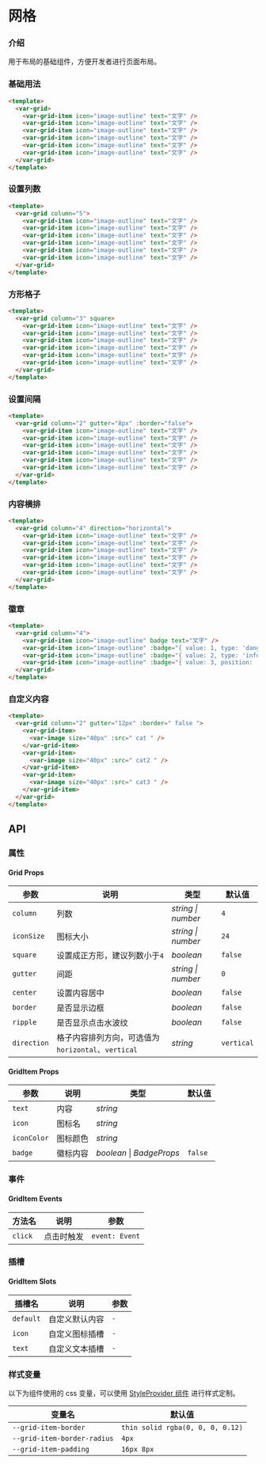 # 网格

### 介绍

用于布局的基础组件，方便开发者进行页面布局。

### 基础用法

```html
<template>
  <var-grid>
    <var-grid-item icon="image-outline" text="文字" />
    <var-grid-item icon="image-outline" text="文字" />
    <var-grid-item icon="image-outline" text="文字" />
    <var-grid-item icon="image-outline" text="文字" />
    <var-grid-item icon="image-outline" text="文字" />
    <var-grid-item icon="image-outline" text="文字" />
  </var-grid>
</template>
```

### 设置列数

```html
<template>
  <var-grid column="5">
    <var-grid-item icon="image-outline" text="文字" />
    <var-grid-item icon="image-outline" text="文字" />
    <var-grid-item icon="image-outline" text="文字" />
    <var-grid-item icon="image-outline" text="文字" />
    <var-grid-item icon="image-outline" text="文字" />
    <var-grid-item icon="image-outline" text="文字" />
  </var-grid>
</template>
```

### 方形格子

```html
<template>
  <var-grid column="3" square>
    <var-grid-item icon="image-outline" text="文字" />
    <var-grid-item icon="image-outline" text="文字" />
    <var-grid-item icon="image-outline" text="文字" />
    <var-grid-item icon="image-outline" text="文字" />
    <var-grid-item icon="image-outline" text="文字" />
    <var-grid-item icon="image-outline" text="文字" />
  </var-grid>
</template>

```

### 设置间隔

```html
<template>
  <var-grid column="2" gutter="8px" :border="false">
    <var-grid-item icon="image-outline" text="文字" />
    <var-grid-item icon="image-outline" text="文字" />
    <var-grid-item icon="image-outline" text="文字" />
    <var-grid-item icon="image-outline" text="文字" />
    <var-grid-item icon="image-outline" text="文字" />
    <var-grid-item icon="image-outline" text="文字" />
  </var-grid>
</template>

```


### 内容横排

```html
<template>
  <var-grid column="4" direction="horizontal">
    <var-grid-item icon="image-outline" text="文字" />
    <var-grid-item icon="image-outline" text="文字" />
    <var-grid-item icon="image-outline" text="文字" />
    <var-grid-item icon="image-outline" text="文字" />
    <var-grid-item icon="image-outline" text="文字" />
    <var-grid-item icon="image-outline" text="文字" />
  </var-grid>
</template>

```

### 徽章

```html
<template>
  <var-grid column="4">
    <var-grid-item icon="image-outline" badge text="文字" />
    <var-grid-item icon="image-outline" :badge="{ value: 1, type: 'danger' }" text="文字" />
    <var-grid-item icon="image-outline" :badge="{ value: 2, type: 'info' }" text="文字" />
    <var-grid-item icon="image-outline" :badge="{ value: 3, position: 'right-bottom', type: 'danger' }" text=" 文字" />
  </var-grid>
</template>
```

### 自定义内容

```html
<template>
  <var-grid column="2" gutter="12px" :border=" false ">
    <var-grid-item>
      <var-image size="40px" :src=" cat " />
    </var-grid-item>
    <var-grid-item>
      <var-image size="40px" :src=" cat2 " />
    </var-grid-item>
    <var-grid-item>
      <var-image size="40px" :src=" cat3 " />
    </var-grid-item>
  </var-grid>
</template>
```



## API

### 属性

#### Grid Props

| 参数 | 说明 | 类型             | 默认值       |
| ------- | --- |----------------|-----------|
| `column`    | 列数 | _string \| number_ | `4` |
| `iconSize`  | 图标大小 | _string \| number_ | `24` |
| `square`    | 设置成正方形，建议列数小于`4` | _boolean_ | `false` |
| `gutter`    | 间距 | _string \| number_ | `0` |
| `center`    | 设置内容居中 | _boolean_ | `false` |
| `border`    | 是否显示边框 | _boolean_ | `false` |
| `ripple`    | 是否显示点击水波纹 | _boolean_ | `false` |
| `direction` | 格子内容排列方向，可选值为`horizontal`、`vertical` | _string_ | `vertical` |

#### GridItem Props

| 参数 | 说明 | 类型             | 默认值       |
| ------- | --- |----------------|-----------|
| `text`  | 内容 | _string_ |  |
| `icon`  | 图标名 | _string_ |  |
| `iconColor`  | 图标颜色 | _string_ |  |
| `badge`  | 徽标内容 | _boolean_ \| _BadgeProps_ | `false` |



### 事件
#### GridItem Events

| 方法名 | 说明 | 参数 |
| --- | --- | --- |
| `click` | 点击时触发 | `event: Event` |

### 插槽

#### GridItem Slots
| 插槽名 | 说明 | 参数 |
| --- | --- | --- |
| `default` | 自定义默认内容 | `-` |
| `icon` | 自定义图标插槽 | `-` |
| `text` | 自定义文本插槽 | `-` |

### 样式变量

以下为组件使用的 css 变量，可以使用 [StyleProvider 组件](#/zh-CN/style-provider) 进行样式定制。

| 变量名                                           | 默认值   |
|-----------------------------------------------| -------- |
| `--grid-item-border` | `thin solid rgba(0, 0, 0, 0.12)`  |
| `--grid-item-border-radius` | `4px`  |
| `--grid-item-padding` | `16px 8px`  |
